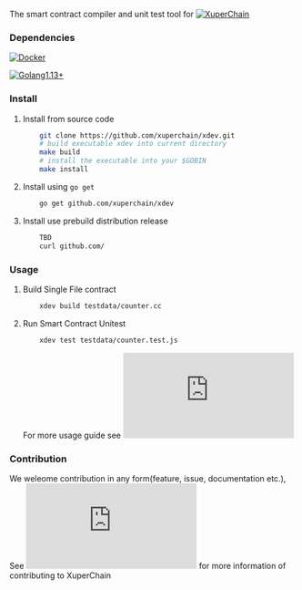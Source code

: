 
The smart contract compiler and unit test tool  for  [![XuperChain](https://github.com/xuperchain/xuperchain.git)](https://github.com/xuperchain/xuperchain.git)

### Dependencies
   
 [![Docker ](https://docs.docker.com/engine/install/)](https://docs.docker.com/engine/install/)
 
 [![Golang1.13+ ](https://github.com/xuperchain/xdev)](https://github.com/xuperchain/xdev)
 
### Install
1. Install from source code

    ``` bash
        git clone https://github.com/xuperchain/xdev.git
        # build executable xdev into current directory 
        make build 
        # install the executable into your $GOBIN
        make install 
    ```
2. Install using `go get`
    
    ``` bash
        go get github.com/xuperchain/xdev
    ```
3. Install use prebuild distribution release
    
    ``` bash
        TBD
        curl github.com/
    ```
    
### Usage
1. Build Single  File contract

    ``` bash
        xdev build testdata/counter.cc
    ```
    
2. Run Smart Contract Unitest
    ``` bash
        xdev test testdata/counter.test.js
    ```
    
    For more usage guide see [![Using Xdev ](https://xuper.baidu.com/n/xuperdoc/development_manuals/XdevManual.html)](https://xuper.baidu.com/n/xuperdoc/development_manuals/XdevManual.html)

### Contribution

We weleome contribution in any form(feature, issue, documentation etc.), See [![Contribution Guide ](https://xuper.baidu.com/n/xuperdoc/contribution/pull_requests.html)](https://xuper.baidu.com/n/xuperdoc/contribution/pull_requests.html) for more information of contributing to XuperChain